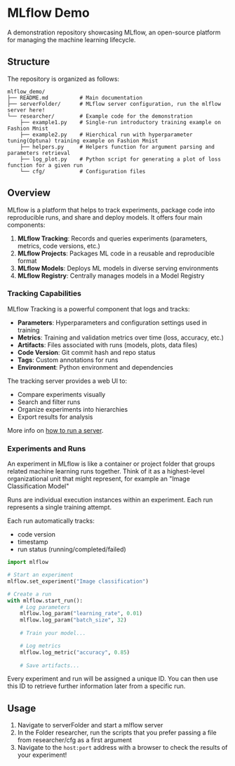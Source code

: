 # MLflow Demo

A demonstration repository showcasing MLflow, an open-source platform for managing the machine learning lifecycle.

## Structure
The repository is organized as follows:

```
mlflow_demo/
├── README.md          # Main documentation
├── serverFolder/      # MLflow server configuration, run the mlflow server here!
└── researcher/        # Example code for the demonstration
    ├── example1.py    # Single-run introductory training example on Fashion Mnist
    ├── example2.py    # Hierchical run with hyperparameter tuning(Optuna) training example on Fashion Mnist
    ├── helpers.py     # Helpers function for argument parsing and parameters retrieval
    ├── log_plot.py    # Python script for generating a plot of loss function for a given run
    └── cfg/           # Configuration files
```

## Overview

MLflow is a platform that helps to track experiments, package code into reproducible runs, and share and deploy models. It offers four main components:

1. **MLflow Tracking**: Records and queries experiments (parameters, metrics, code versions, etc.)
2. **MLflow Projects**: Packages ML code in a reusable and reproducible format
3. **MLflow Models**: Deploys ML models in diverse serving environments
4. **MLflow Registry**: Centrally manages models in a Model Registry

### Tracking Capabilities

MLflow Tracking is a powerful component that logs and tracks:

- **Parameters**: Hyperparameters and configuration settings used in training
- **Metrics**: Training and validation metrics over time (loss, accuracy, etc.)
- **Artifacts**: Files associated with runs (models, plots, data files)
- **Code Version**: Git commit hash and repo status
- **Tags**: Custom annotations for runs
- **Environment**: Python environment and dependencies

The tracking server provides a web UI to:
- Compare experiments visually
- Search and filter runs
- Organize experiments into hierarchies
- Export results for analysis

More info on [how to run a server](./serverFolder/README.md).

### Experiments and Runs
An experiment in MLflow is like a container or project folder that groups related machine learning runs together. Think of it as a highest-level organizational unit that might represent, for example an "Image Classification Model"

Runs are individual execution instances within an experiment. Each run represents a single training attempt. 

Each run automatically tracks:
- code version
- timestamp
- run status (running/completed/failed)

```py
import mlflow

# Start an experiment
mlflow.set_experiment("Image classification")

# Create a run
with mlflow.start_run():
    # Log parameters
    mlflow.log_param("learning_rate", 0.01)
    mlflow.log_param("batch_size", 32)
    
    # Train your model...

    # Log metrics
    mlflow.log_metric("accuracy", 0.85)
    
    # Save artifacts...
```

Every experiment and run will be assigned a unique ID. You can then use this ID to retrieve further information later from a specific run.

## Usage
1. Navigate to serverFolder and start a mlflow server
2. In the Folder researcher, run the scripts that you prefer passing a file from researcher/cfg as a first argument
3. Navigate to the `host:port` address with a browser to check the results of your experiment!

